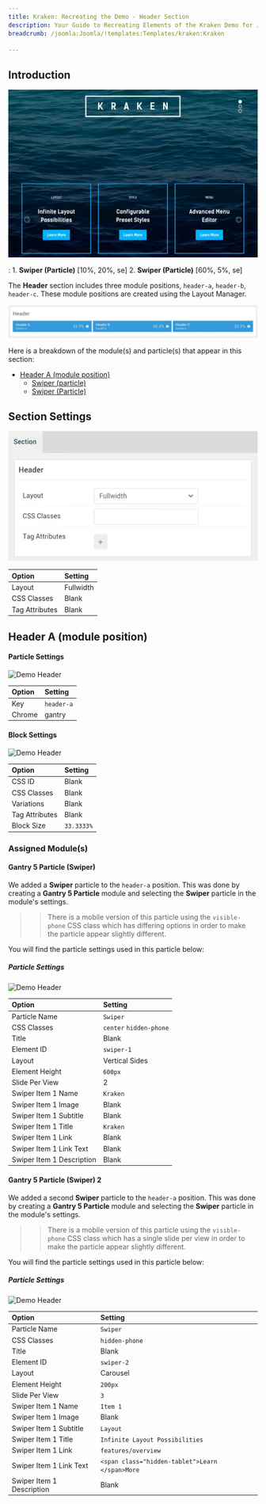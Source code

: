 ```yaml
---
title: Kraken: Recreating the Demo - Header Section
description: Your Guide to Recreating Elements of the Kraken Demo for Joomla
breadcrumb: /joomla:Joomla/!templates:Templates/kraken:Kraken

---
```


## Introduction

![](assets/demo_2.jpeg)

:   1. **Swiper (Particle)** [10%, 20%, se]
    2. **Swiper (Particle)** [60%, 5%, se]

The **Header** section includes three module positions, `header-a`, `header-b`, `header-c`. These module positions are created using the Layout Manager.

![](assets/home_header.jpeg)

Here is a breakdown of the module(s) and particle(s) that appear in this section:

* [Header A (module position)](#header-a-(module-position))
    - [Swiper (particle)](#gantry-5-particle-(swiper))
    - [Swiper (Particle)](#gantry-5-particle-(swiper)-2)

## Section Settings

![](assets/demo_header_settings.jpeg)

| Option         | Setting   |
|:---------------|:----------|
| Layout         | Fullwidth |
| CSS Classes    | Blank     |
| Tag Attributes | Blank     |

## Header A (module position)

#### Particle Settings

![Demo Header](demo_header_1.jpeg)

| Option | Setting    |
|:-------|:-----------|
| Key    | `header-a` |
| Chrome | gantry     |

#### Block Settings

![Demo Header](demo_header_2.jpeg)

| Option         | Setting    |
|:---------------|:-----------|
| CSS ID         | Blank      |
| CSS Classes    | Blank      |
| Variations     | Blank      |
| Tag Attributes | Blank      |
| Block Size     | `33.3333%` |

### Assigned Module(s)

#### Gantry 5 Particle (Swiper)

We added a **Swiper** particle to the `header-a` position. This was done by creating a **Gantry 5 Particle** module and selecting the **Swiper** particle in the module's settings.

>> There is a mobile version of this particle using the `visible-phone` CSS class which has differing options in order to make the particle appear slightly different.

You will find the particle settings used in this particle below:

##### Particle Settings

![Demo Header](demo_header_3.jpeg)

| Option                    | Setting                 |
|:--------------------------|:------------------------|
| Particle Name             | `Swiper`                |
| CSS Classes               | `center` `hidden-phone` |
| Title                     | Blank                   |
| Element ID                | `swiper-1`              |
| Layout                    | Vertical Sides          |
| Element Height            | `600px`                 |
| Slide Per View            | 2                       |
| Swiper Item 1 Name        | `Kraken`                |
| Swiper Item 1 Image       | Blank                   |
| Swiper Item 1 Subtitle    | Blank                   |
| Swiper Item 1 Title       | `Kraken`                |
| Swiper Item 1 Link        | Blank                   |
| Swiper Item 1 Link Text   | Blank                   |
| Swiper Item 1 Description | Blank                   |

#### Gantry 5 Particle (Swiper) 2

We added a second **Swiper** particle to the `header-a` position. This was done by creating a **Gantry 5 Particle** module and selecting the **Swiper** particle in the module's settings.

>> There is a mobile version of this particle using the `visible-phone` CSS class which has a single slide per view in order to make the particle appear slightly different.

You will find the particle settings used in this particle below:

##### Particle Settings

![Demo Header](demo_header_4.jpeg)

| Option                    | Setting                                         |
|:--------------------------|:------------------------------------------------|
| Particle Name             | `Swiper`                                        |
| CSS Classes               | `hidden-phone`                                  |
| Title                     | Blank                                           |
| Element ID                | `swiper-2`                                      |
| Layout                    | Carousel                                        |
| Element Height            | `200px`                                         |
| Slide Per View            | `3`                                             |
| Swiper Item 1 Name        | `Item 1`                                        |
| Swiper Item 1 Image       | Blank                                           |
| Swiper Item 1 Subtitle    | `Layout`                                        |
| Swiper Item 1 Title       | `Infinite Layout Possibilities`                 |
| Swiper Item 1 Link        | `features/overview`                             |
| Swiper Item 1 Link Text   | `<span class="hidden-tablet">Learn </span>More` |
| Swiper Item 1 Description | Blank                                           |
